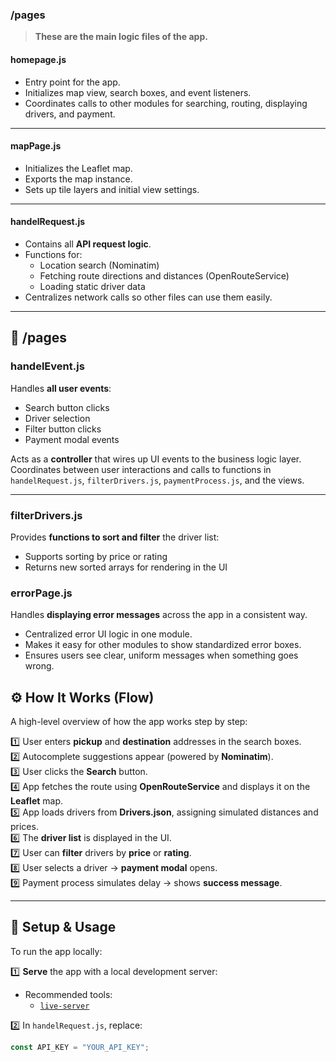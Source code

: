 ### /pages

> **These are the main logic files of the app.**
#### homepage.js
- Entry point for the app.
- Initializes map view, search boxes, and event listeners.
- Coordinates calls to other modules for searching, routing, displaying drivers, and payment.

---

#### mapPage.js
- Initializes the Leaflet map.
- Exports the map instance.
- Sets up tile layers and initial view settings.

---
#### handelRequest.js
- Contains all **API request logic**.
- Functions for:
  - Location search (Nominatim)
  - Fetching route directions and distances (OpenRouteService)
  - Loading static driver data
- Centralizes network calls so other files can use them easily.

---

## 📂 /pages

### handelEvent.js
Handles **all user events**:

- Search button clicks
- Driver selection
- Filter button clicks
- Payment modal events

Acts as a **controller** that wires up UI events to the business logic layer.  
Coordinates between user interactions and calls to functions in `handelRequest.js`, `filterDrivers.js`, `paymentProcess.js`, and the views.

---

### filterDrivers.js
Provides **functions to sort and filter** the driver list:

- Supports sorting by price or rating
- Returns new sorted arrays for rendering in the UI




### errorPage.js
Handles **displaying error messages** across the app in a consistent way.

- Centralized error UI logic in one module.
- Makes it easy for other modules to show standardized error boxes.
- Ensures users see clear, uniform messages when something goes wrong.

## ⚙️ How It Works (Flow)

A high-level overview of how the app works step by step:

1️⃣ User enters **pickup** and **destination** addresses in the search boxes.  
2️⃣ Autocomplete suggestions appear (powered by **Nominatim**).  
3️⃣ User clicks the **Search** button.  
4️⃣ App fetches the route using **OpenRouteService** and displays it on the **Leaflet** map.  
5️⃣ App loads drivers from **Drivers.json**, assigning simulated distances and prices.  
6️⃣ The **driver list** is displayed in the UI.  
7️⃣ User can **filter** drivers by **price** or **rating**.  
8️⃣ User selects a driver → **payment modal** opens.  
9️⃣ Payment process simulates delay → shows **success message**.

---

## 🚀 Setup & Usage

To run the app locally:

1️⃣ **Serve** the app with a local development server:

- Recommended tools:
  - [`live-server`](https://www.npmjs.com/package/live-server)


2️⃣ In `handelRequest.js`, replace:

```js
const API_KEY = "YOUR_API_KEY";


